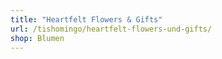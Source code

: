 ```yaml
---
title: "Heartfelt Flowers & Gifts"
url: /tishomingo/heartfelt-flowers-und-gifts/
shop: Blumen
---
```

